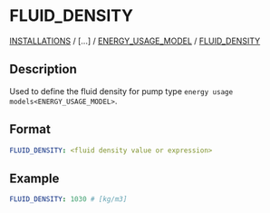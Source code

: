 # FLUID_DENSITY

[INSTALLATIONS](/about/references/INSTALLATIONS.md) /
[...] /
[ENERGY_USAGE_MODEL](/about/references/ENERGY_USAGE_MODEL.md) /
[FLUID_DENSITY](/about/references/FLUID_DENSITY.md)

## Description
Used to define the fluid density for
pump type `energy usage models<ENERGY_USAGE_MODEL>`.

## Format
~~~~~~~~yaml
FLUID_DENSITY: <fluid density value or expression>
~~~~~~~~

## Example
~~~~~~~~yaml
FLUID_DENSITY: 1030 # [kg/m3]
~~~~~~~~

